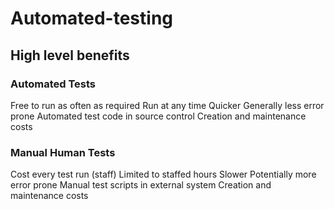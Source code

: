 # Automated-testing
## High level benefits
### Automated Tests
Free to run as often as required
Run at any time
Quicker
Generally less error prone
Automated test code in source control
Creation and maintenance costs
### Manual Human Tests
Cost every test run (staff)
Limited to staffed hours
Slower
Potentially more error prone
Manual test scripts in external system
Creation and maintenance costs
